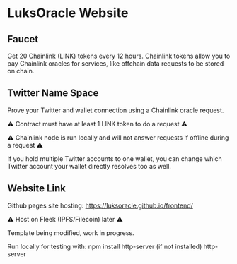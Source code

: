 # LuksOracle Website

## Faucet

Get 20 Chainlink (LINK) tokens every 12 hours.
Chainlink tokens allow you to pay Chainlink oracles for services, like offchain data requests to be stored on chain.

## Twitter Name Space

Prove your Twitter and wallet connection using a Chainlink oracle request.

:warning: Contract must have at least 1 LINK token to do a request :warning:

:warning: Chainlink node is run locally and will not answer requests if offline during a request :warning:

If you hold multiple Twitter accounts to one wallet, you can change which Twitter account your wallet directly resolves too as well.

## Website Link 

Github pages site hosting: https://luksoracle.github.io/frontend/

:warning: Host on Fleek (IPFS/Filecoin) later :warning:

Template being modified, work in progress.

Run locally for testing with:
npm install http-server (if not installed)
           http-server

